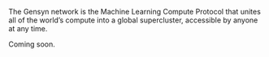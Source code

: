 The Gensyn network is the Machine Learning Compute Protocol that unites all of the world’s compute into a global supercluster, accessible by anyone at any time.

Coming soon.
